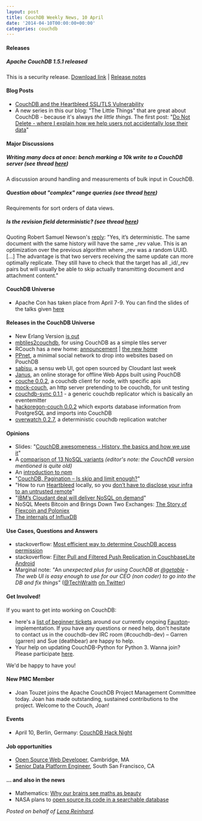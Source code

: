 ```yaml
---
layout: post
title: CouchDB Weekly News, 10 April
date: '2014-04-10T00:00:00+00:00'
categories: couchdb
---
```

<h4>Releases</h4>
<h5>Apache CouchDB 1.5.1 released</h5>
This is a security release. <a href="http://couchdb.apache.org/#download">Download link</a> | <a href="https://blogs.apache.org/couchdb/entry/apache_couchdb_1_5_1">Release notes</a>
<h4>Blog Posts</h4>
<ul>
	<li><a href="https://blogs.apache.org/couchdb/entry/couchdb_and_the_heartbleed_ssl">CouchDB and the Heartbleed SSL/TLS Vulnerability</a></li>
	<li>A new series in this our blog: "The Little Things" that are great about CouchDB - because it's always <em>the little things</em>. The first post: "<a href="https://blogs.apache.org/couchdb/entry/the_little_things_1_do">Do Not Delete - where I explain how we help users not accidentally lose their data</a>"</li>
</ul>
<h4>Major Discussions</h4>
<h5>Writing many docs at once: bench marking a 10k write to a CouchDB server (see thread <a href="http://markmail.org/search/?q=Bench%20marking%20a%20simple%2010k%20write#query:Bench%20marking%20a%20simple%2010k%20write%20list%3Aorg.apache.couchdb.user%20order%3Adate-backward+page:3+mid:b7qc5ycxbigm2rgb+state:results">here</a>)</h5>
A discussion around handling and measurements of bulk input in CouchDB.
<h5>Question about "complex" range queries (see thread <a href="http://markmail.org/search/?q=question+about+%22complex%22+range+queries+couchdb#query:question%20about%20complex%20range%20queries%20couchdb%20list%3Aorg.apache.couchdb.user%20date%3A201404%20order%3Adate-backward+page:2+mid:sv4wjlt3cfsds455+state:results">here</a>)</h5>
Requirements for sort orders of data views.
<h5>Is the revision field deterministic? (see thread <a href="http://markmail.org/search/?q=Is+the+revision+field+deterministic%3F+couchdb#query:Is%20the%20revision%20field%20deterministic%3F%20couchdb%20list%3Aorg.apache.couchdb.user%20date%3A201404%20order%3Adate-backward+page:2+mid:pqvewkbrtoknoezl+state:results">here</a>)</h5>
Quoting Robert Samuel Newson's <a href="http://markmail.org/search/?q=Is+the+revision+field+deterministic%3F+couchdb#query:Is%20the%20revision%20field%20deterministic%3F%20couchdb%20list%3Aorg.apache.couchdb.user%20date%3A201404%20order%3Adate-backward+page:2+mid:kmbimqhft5lmcpnb+state:results">reply</a>: "Yes, it’s deterministic. The same document with the same history will have the same _rev value. This is an optimization over the previous algorithm where _rev was a random UUID. […] The advantage is that two servers receiving the same update can more optimally replicate. They still have to check that the target has all _id/_rev pairs but will usually be able to skip actually transmitting document and attachment content."
<h4>CouchDB Universe</h4>
<ul>
	<li>Apache Con has taken place from April 7-9. You can find the slides of the talks given <a href="http://events.linuxfoundation.org/events/apachecon-north-america/program/slides">here</a></li>
</ul>
<h4>Releases in the CouchDB Universe</h4>
<ul>
	<li>New Erlang Version <a href="http://erlang.org/pipermail/erlang-questions/2014-February/077031.html">is out</a></li>
	<li><a href="https://github.com/StephanU/mbtiles2couchdb">mbtiles2couchdb</a>, for using CouchDB as a simple tiles server</li>
	<li>RCouch has a new home: <a href="http://refuge.io/blog/2014/04/08/rcouch-has-a-new-home.html">announcement</a> | <a href="https://github.com/rcouch">the new home</a></li>
	<li><a href="https://github.com/pixelpark/ppnet">PPnet</a>, a minimal social network to drop into websites based on PouchDB</li>
	<li><a href="https://github.com/cloudant/sabisu">sabisu</a>, a sensu web UI, got open sourced by Cloudant last week</li>
	<li><a href="http://junk.arandomurl.com/">Janus</a>, an online storage for offline Web Apps built using PouchDB</li>
	<li><a href="http://npmjs.org/package/couche">couche 0.0.2</a>, a couchdb client for node, with specific apis</li>
	<li><a href="https://www.npmjs.org/package/mock-couch">mock-couch</a>, an http server pretending to be couchdb, for unit testing</li>
	<li><a href="https://www.npmjs.org/package/couchdb-sync">couchdb-sync 0.1.1</a> - a generic couchdb replicator which is basically an eventemitter</li>
	<li><a href="https://www.npmjs.org/package/hackoregon-couch">hackoregon-couch 0.0.2</a> which exports database information from PostgreSQL and imports into CouchDB</li>
	<li><a href="https://www.npmjs.org/package/overwatch">overwatch 0.2.7</a>, a deterministic couchdb replication watcher</li>
</ul>
<h4>Opinions</h4>
<ul>
	<li>Slides: "<a href="http://de.slideshare.net/BenDuncan/couchdb-awesomeness-the-history-basics-and-how-we-use-it">CouchDB awesomeness - History, the basics and how we use it</a>"</li>
	<li>A <a href="http://kkovacs.eu/cassandra-vs-mongodb-vs-couchdb-vs-redis">comparison of 13 NoSQL variants</a> <em>(editor's note: the CouchDB version mentioned is quite old)</em></li>
	<li>An <a href="http://flippinawesome.org/2014/03/31/introduction-to-npm/">introduction to npm</a></li>
	<li>"<a href="http://danielwertheim.se/2014/04/01/couchdb-pagination-is-skip-and-limit-enough/">CouchDB, Pagination – Is skip and limit enough?</a>"</li>
	<li>"How to run <a href="http://filippo.io/Heartbleed/">Heartbleed</a> locally, so you <a href="https://gist.github.com/janl/10107626">don’t have to disclose your infra to an untrusted remote</a>"</li>
	<li>"<a href="http://www.technosql.com/ibms-cloudant-deal-will-deliver-nosql-on-demand/">IBM’s Cloudant deal will deliver NoSQL on demand</a>"</li>
	<li>NoSQL Meets Bitcoin and Brings Down Two Exchanges: <a href="http://hackingdistributed.com/2014/04/06/another-one-bites-the-dust-flexcoin/">The Story of Flexcoin and Poloniex </a></li>
	<li><a href="https://speakerdeck.com/pauldix/the-internals-of-influxdb">The internals of InfluxDB</a></li>
</ul>
<h4>Use Cases, Questions and Answers</h4>
<ul>
	<li>stackoverflow: <a href="http://stackoverflow.com/questions/22932403/most-efficient-way-to-determine-couchdb-access-permission">Most efficient way to determine CouchDB access permission</a></li>
	<li>stackoverflow: <a href="http://stackoverflow.com/questions/22929097/filter-pull-and-filtered-push-replication-in-couchbaselite-android">Filter Pull and Filtered Push Replication in CouchbaseLite Android</a></li>
	<li>Marginal note: <em>"</em>An<em> unexpected plus for using CouchDB at <a dir="ltr" href="https://twitter.com/getable">@getable</a> - The web UI is easy enough to use for our CEO (non coder) to go into the DB and fix things"</em> (<a href="https://twitter.com/TechWraith">@TechWraith</a> <a href="https://twitter.com/TechWraith/status/452305816654467073">on Twitter</a>)</li>
</ul>
<h4>Get Involved!</h4>
If you want to get into working on CouchDB:
<ul>
	<li>here's a <a href="https://issues.apache.org/jira/browse/COUCHDB-2178?jql=project%20%3D%20COUCHDB%20AND%20component%20%3D%20Fauxton%20AND%20status%20%3D%20Open%20AND%20cf[12310270]%20%3D%20%22New%20Contributors%20Level%20%28Easy%29%22">list of beginner tickets</a> around our currently ongoing <a href="https://www.youtube.com/watch?v=R8b4kXBF01s">Fauxton</a>-implementation. If you have any questions or need help, don't hesitate to contact us in the couchdb-dev IRC room (#couchdb-dev) – Garren (garren) and Sue (deathbear) are happy to help.</li>
	<li>Your help on updating CouchDB-Python for Python 3. Wanna join? Please participate <a href="https://code.google.com/p/couchdb-python/issues/detail?id=231">here</a>.</li>
</ul>
We'd be happy to have you!
<h4>New PMC Member</h4>
<ul>
	<li>Joan Touzet joins the Apache CouchDB Project Management Committee today. Joan has made outstanding, sustained contributions to the project. Welcome to the Couch, Joan!</li>
</ul>
<h4>Events</h4>
<ul>
	<li>April 10, Berlin, Germany: <a href="http://www.meetup.com/CouchDB-Hack-Night-Berlin/events/174356332/">CouchDB Hack Night</a></li>
</ul>
<h4>Job opportunities</h4>
<ul>
	<li><a href="http://www.bullhornreach.com/job/1411689_open-source-web-developer-cambridge-ma">Open Source Web Developer</a>, Cambridge, MA</li>
	<li><a href="http://www.jobscore.com/jobs2/icix/senior-data-platform-engineer/cJoNEKQvKr467ciGakhP3Q">Senior Data Platform Engineer</a>, South San Francisco, CA</li>
</ul>
<h4>… and also in the news</h4>
<ul>
	<li>Mathematics: <a href="http://www.bbc.com/news/science-environment-26151062">Why our brains see maths as beauty</a></li>
	<li>NASA plans to <a href="http://gigaom.com/2014/04/03/nasa-plans-to-open-source-its-code-in-a-searchable-database">open source its code in a searchable database</a></li>
</ul>
<em>Posted on behalf of <a href="“http://twitter.com/ffffux”">Lena Reinhard</a>.</em>
